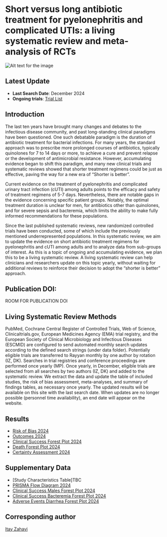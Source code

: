 # Short versus long antibiotic treatment for pyelonephritis and complicated UTIs: a living systematic review and meta-analysis of RCTs 

![Alt text for the image](https://github.com/ItayZahavi/living-SR-UTI-Tx-duration/blob/Data/PLfunny.jpg)




## Latest Update
- **Last Search Date**: December 2024
- **Ongoing trials**: [Trial List](https://github.com/ItayZahavi/living-SR-UTI-Tx-duration/blob/Data/Ongoing_trials_registry2024.md)
  
## Introduction
The last ten years have brought many changes and debates to the infectious disease community, and past long-standing clinical paradigms have been questioned. One such debatable paradigm is the duration of antibiotic treatment for bacterial infections. For many years, the standard approach was to prescribe more prolonged courses of antibiotics, typically quinolones for 7 to 14 days or more, to achieve a cure and prevent relapse or the development of antimicrobial resistance. However, accumulating evidence began to shift this paradigm, and many new clinical trials and systematic reviews showed that shorter treatment regimens could be just as effective, paving the way for a new era of “Shorter is better”.

Current evidence on the treatment of pyelonephritis and complicated urinary tract infection (cUTI) among adults points to the efficacy and safety of treatment regimens of 5-7 days. Nevertheless, there are notable gaps in the evidence concerning specific patient groups. Notably, the optimal treatment duration is unclear for men, for antibiotics other than quinolones, and for severe sepsis and bacteremia, which limits the ability to make fully informed recommendations for these populations.

Since the last published systematic reviews, new randomized controlled trials have been conducted, some of which include the previously mentioned underrepresented populations. In this systematic review, we aim to update the evidence on short antibiotic treatment regimens for pyelonephritis and cUTI among adults and to analyze data from sub-groups of interest. As this is a topic of ongoing and accumulating evidence, we plan this to be a living systematic review. A living systematic review can help clinicians and researchers update on this topic yearly, without waiting for additional reviews to reinforce their decision to adopt the “shorter is better” approach.

## Publication DOI:
ROOM FOR PUBLICATION DOI


## Living Systematic Review Methods 
PubMed, Cochrane Central Register of Controlled Trials, Web of Science, Clinicaltrials.gov, European Medicines Agency (EMA) trial registry, and the European Society of Clinical Microbiology and Infectious Diseases (ESCMID) are configured to send automated monthly search updates according to the defined search strings (under data folder). Potentially eligible trials are transferred to Rayyan monthly by one author by rotation (IZ, DK). Searches in trial registries and conference proceedings are performed once yearly (MP). Once yearly, in December, eligible trials are selected from all searches by two authors (IZ, DK) and added to the systematic review. We extract the data and update the table of included studies, the risk of bias assessment, meta-analyses, and summary of findings tables, as necessary once yearly. The updated results will be available on this site with the last search date. When updates are no longer possible (personnel time availability), an end date will appear on the website.


## Results 
- [Risk of Bias 2024](https://github.com/ItayZahavi/living-SR-UTI-Tx-duration/blob/results/Risk_of_bias24.png) 
- [Outcomes 2024](https://github.com/ItayZahavi/living-SR-UTI-Tx-duration/blob/results/Outcomes2024.md)
- [Clinical Success Forest Plot 2024](https://github.com/ItayZahavi/living-SR-UTI-Tx-duration/blob/results/Cinical_success2024.png) 
- [Death Forest Plot 2024](https://github.com/ItayZahavi/living-SR-UTI-Tx-duration/blob/results/Mortality2024.png) 
- [Certainty Assessment 2024](https://github.com/ItayZahavi/living-SR-UTI-Tx-duration/blob/results/GradeCertaintyAssessment2024.md)


## Supplementary Data
- [Study Characteristics Table]TBC
- [PRISMA Flow Diagram 2024](https://github.com/ItayZahavi/living-SR-UTI-Tx-duration/blob/results/PRISMA2024.png)
- [Clinical Success Males Forest Plot 2024](https://github.com/ItayZahavi/living-SR-UTI-Tx-duration/blob/results/Clinical_success_males2024.png)
- [Clinical Success Bacteremia Forest Plot 2024](https://github.com/ItayZahavi/living-SR-UTI-Tx-duration/blob/results/Bacteremia2024.png)
- [Adverse Events Diarrhea Forest Plot 2024](https://github.com/ItayZahavi/living-SR-UTI-Tx-duration/blob/results/Diarrhea22024.png)


## Corresponding author 
[Itay Zahavi](mailto:itai1994@gmail.com)



